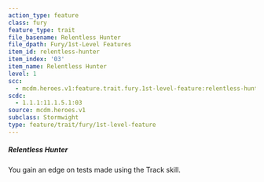 ```yaml
---
action_type: feature
class: fury
feature_type: trait
file_basename: Relentless Hunter
file_dpath: Fury/1st-Level Features
item_id: relentless-hunter
item_index: '03'
item_name: Relentless Hunter
level: 1
scc:
  - mcdm.heroes.v1:feature.trait.fury.1st-level-feature:relentless-hunter
scdc:
  - 1.1.1:11.1.5.1:03
source: mcdm.heroes.v1
subclass: Stormwight
type: feature/trait/fury/1st-level-feature
---
```


##### Relentless Hunter

You gain an edge on tests made using the Track skill.
